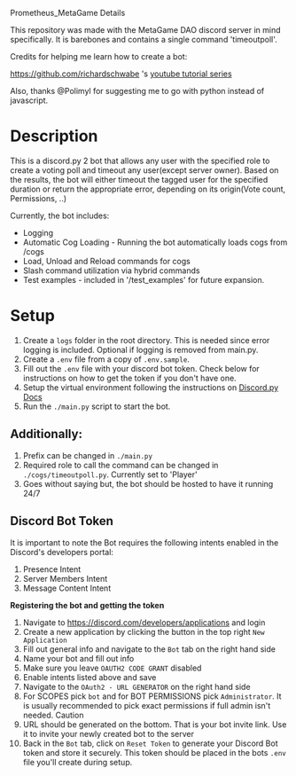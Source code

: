  Prometheus_MetaGame Details

This repository was made with the MetaGame DAO discord server in mind specifically. It is barebones and contains a single command 'timeoutpoll'. 

Credits for helping me learn how to create a bot:

https://github.com/richardschwabe 's [youtube tutorial series](https://www.youtube.com/playlist?list=PLESMQx4LeD3N0-KKPPDaToZhBsom2E_Ju)

Also, thanks @Polimyl for suggesting me to go with python instead of javascript. 

# Description
This is a discord.py 2 bot that allows any user with the specified role to create a voting poll and timeout any user(except server owner). Based on the results, the bot will either timeout the tagged user for the specified duration or return the appropriate error, depending on its origin(Vote count, Permissions, ..)

Currently, the bot includes:
- Logging 
- Automatic Cog Loading - Running the bot automatically loads cogs from /cogs
- Load, Unload and Reload commands for cogs
- Slash command utilization via hybrid commands
- Test examples - included in '/test_examples' for future expansion. 

# Setup
1. Create a ```logs``` folder in the root directory. This is needed since error logging is included. Optional if logging is removed from main.py. 
2. Create a ```.env``` file from a copy of ```.env.sample```.
3. Fill out the ```.env``` file with your discord bot token. Check below for instructions on how to get the token if you don't have one.
5. Setup the virtual environment following the instructions on [Discord.py Docs](https://discordpy.readthedocs.io/en/stable/intro.html)
6. Run the ```./main.py``` script to start the bot.

## Additionally:

1. Prefix can be changed in ```./main.py```
2. Required role to call the command can be changed in ```./cogs/timeoutpoll.py```. Currently set to 'Player'
3. Goes without saying but, the bot should be hosted to have it running 24/7

## Discord Bot Token 

It is important to note the Bot requires the following intents enabled in the Discord's developers portal:

1. Presence Intent
2. Server Members Intent
3. Message Content Intent

**Registering the bot and getting the token**

1. Navigate to https://discord.com/developers/applications and login
2. Create a new application by clicking the button in the top right ```New Application```
3. Fill out general info and navigate to the ```Bot``` tab on the right hand side
4. Name your bot and fill out info
5. Make sure you leave ```OAUTH2 CODE GRANT``` disabled
6. Enable intents listed above and save
7. Navigate to the ```OAuth2 - URL GENERATOR``` on the right hand side
8. For SCOPES pick ```bot``` and for BOT PERMISSIONS pick ```Administrator```. It is usually recommended to pick exact permissions if full admin isn't needed. Caution 
9. URL should be generated on the bottom. That is your bot invite link. Use it to invite your newly created bot to the server
10. Back in the ```Bot``` tab, click on ```Reset Token``` to generate your Discord Bot token and store it securely. This token should be placed in the bots ```.env``` file you'll create during setup.